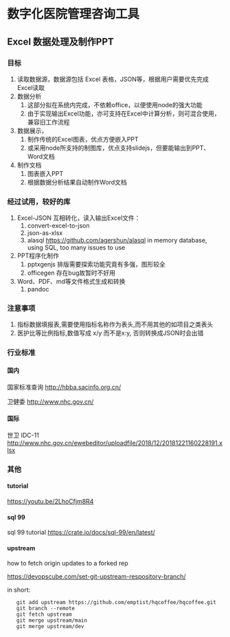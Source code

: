 # 数字化医院管理咨询工具

## Excel 数据处理及制作PPT

### 目标

1. 读取数据源，数据源包括 Excel 表格，JSON等，根据用户需要优先完成Excel读取
2. 数据分析
   1. 这部分拟在系统内完成，不依赖office，以便使用node的强大功能
   2. 由于实现输出Excel功能，亦可支持在Excel中计算分析，则可混合使用，兼容旧工作流程
3. 数据展示，
   1. 制作传统的Excel图表，优点方便嵌入PPT
   2. 或采用node所支持的制图库，优点支持slidejs，但要能输出到PPT、Word文档
4. 制作文档
   1. 图表嵌入PPT
   2. 根据数据分析结果自动制作Word文档

### 经过试用，较好的库

1. Excel-JSON 互相转化，读入输出Excel文件：
   1. convert-excel-to-json
   2. json-as-xlsx
   3. alasql <https://github.com/agershun/alasql> in memory database, using SQL, too many issues to use
2. PPT程序化制作
   1. pptxgenjs 排版需要探索功能究竟有多强，图形较全
   2. officegen 存在bug故暂时不好用
3. Word、PDF、md等文件格式生成和转换
   1. pandoc

### 注意事项

1. 指标数据填报表,需要使用指标名称作为表头,而不用其他的如项目之类表头
1. 医护比等比例指标,数值写成 x/y 而不是x:y, 否则转换成JSON时会出错

### 行业标准

#### 国内

   国家标准查询 <http://hbba.sacinfo.org.cn/>

   卫健委 <http://www.nhc.gov.cn/>

#### 国际

   世卫 IDC-11 <http://www.nhc.gov.cn/ewebeditor/uploadfile/2018/12/20181221160228191.xlsx>

### 其他

#### tutorial
<https://youtu.be/2LhoCfjm8R4>

#### sql 99
sql 99 tutorial <https://crate.io/docs/sql-99/en/latest/> 

#### upstream

how to fetch origin updates to a forked rep

https://devopscube.com/set-git-upstream-respository-branch/

in short:
```
   git add upstream https://github.com/emptist/hqcoffee/hqcoffee.git
   git branch --remote
   git fetch upstream
   git merge upstream/main 
   git merge upstream/dev
```